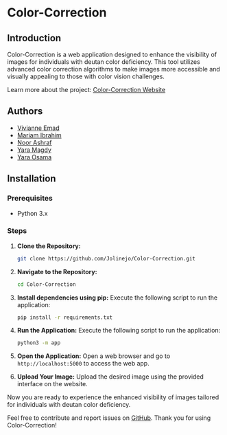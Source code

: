 # Color-Correction

## Introduction
Color-Correction is a web application designed to enhance the visibility of images for individuals with deutan color deficiency. This tool utilizes advanced color correction algorithms to make images more accessible and visually appealing to those with color vision challenges.

Learn more about the project: [Color-Correction Website](https://image-correction-for-color-blindness.mailchimpsites.com/)

## Authors
- [Vivianne Emad](https://github.com/ViviannEmad)
- [Mariam Ibrahim](https://github.com/Jolinejo)
- [Noor Ashraf](https://github.com/NoorAshraff)
- [Yara Magdy](https://github.com/Yaraamaggdy)
- [Yara Osama](https://github.com/Yarausama)

## Installation

### Prerequisites
- Python 3.x

### Steps
1. **Clone the Repository:**
   ```bash
   git clone https://github.com/Jolinejo/Color-Correction.git
   ```

2. **Navigate to the Repository:**
   ```bash
   cd Color-Correction
   ```
   
3. **Install dependencies using pip:**
   Execute the following script to run the application:
   ```bash
   pip install -r requirements.txt
   ```

4. **Run the Application:**
   Execute the following script to run the application:
   ```bash
   python3 -m app
   ```

5. **Open the Application:**
   Open a web browser and go to `http://localhost:5000` to access the web app.

6. **Upload Your Image:**
   Upload the desired image using the provided interface on the website.

Now you are ready to experience the enhanced visibility of images tailored for individuals with deutan color deficiency.

Feel free to contribute and report issues on [GitHub](https://github.com/Jolinejo/Color-Correction). Thank you for using Color-Correction!
